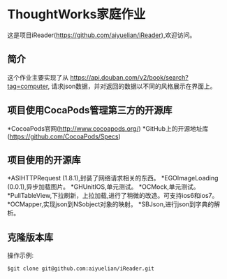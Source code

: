 
# ThoughtWorks家庭作业


这是项目iReader(https://github.com/aiyuelian/iReader),欢迎访问。

## 简介

这个作业主要实现了从 https://api.douban.com/v2/book/search?tag=computer,
请求json数据，并对返回的数据以不同的风格展示在界面上。

## 项目使用CocaPods管理第三方的开源库

*CocoaPods官网(http://www.cocoapods.org/)
*GitHub上的开源地址库(https://github.com/CocoaPods/Specs)

## 项目使用的开源库

*ASIHTTPRequest (1.8.1),封装了网络请求相关的东西。
*EGOImageLoading (0.0.1),异步加载图片。
*GHUnitIOS,单元测试。
*OCMock,单元测试。
*PullTableView,下拉刷新，上拉加载,进行了稍微的改造。可支持ios6和ios7。
*OCMapper,实现json到NSobject对象的映射。
*SBJson,进行json到字典的解析。

## 克隆版本库
   
操作示例:
    
    $git clone git@github.com:aiyuelian/iReader.git
